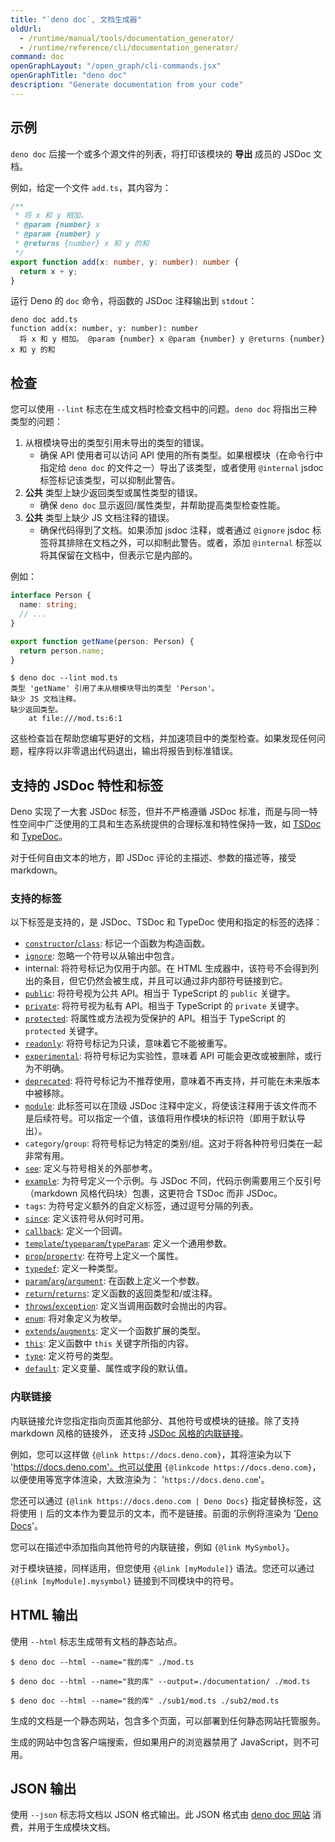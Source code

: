 ```yaml
---
title: "`deno doc`, 文档生成器"
oldUrl:
  - /runtime/manual/tools/documentation_generator/
  - /runtime/reference/cli/documentation_generator/
command: doc
openGraphLayout: "/open_graph/cli-commands.jsx"
openGraphTitle: "deno doc"
description: "Generate documentation from your code"
---
```


## 示例

`deno doc` 后接一个或多个源文件的列表，将打印该模块的 **导出** 成员的 JSDoc 文档。

例如，给定一个文件 `add.ts`，其内容为：

```ts
/**
 * 将 x 和 y 相加。
 * @param {number} x
 * @param {number} y
 * @returns {number} x 和 y 的和
 */
export function add(x: number, y: number): number {
  return x + y;
}
```

运行 Deno 的 `doc` 命令，将函数的 JSDoc 注释输出到 `stdout`：

```shell
deno doc add.ts
function add(x: number, y: number): number
  将 x 和 y 相加。 @param {number} x @param {number} y @returns {number} x 和 y 的和
```

## 检查

您可以使用 `--lint` 标志在生成文档时检查文档中的问题。`deno doc` 将指出三种类型的问题：

1. 从根模块导出的类型引用未导出的类型的错误。
   - 确保 API 使用者可以访问 API 使用的所有类型。如果根模块（在命令行中指定给 `deno doc` 的文件之一）导出了该类型，或者使用 `@internal` jsdoc 标签标记该类型，可以抑制此警告。
2. **公共** 类型上缺少返回类型或属性类型的错误。
   - 确保 `deno doc` 显示返回/属性类型，并帮助提高类型检查性能。
3. **公共** 类型上缺少 JS 文档注释的错误。
   - 确保代码得到了文档。如果添加 jsdoc 注释，或者通过 `@ignore` jsdoc 标签将其排除在文档之外，可以抑制此警告。或者，添加 `@internal` 标签以将其保留在文档中，但表示它是内部的。

例如：

```ts title="/mod.ts"
interface Person {
  name: string;
  // ...
}

export function getName(person: Person) {
  return person.name;
}
```

```shell
$ deno doc --lint mod.ts
类型 'getName' 引用了未从根模块导出的类型 'Person'。
缺少 JS 文档注释。
缺少返回类型。
    at file:///mod.ts:6:1
```

这些检查旨在帮助您编写更好的文档，并加速项目中的类型检查。如果发现任何问题，程序将以非零退出代码退出，输出将报告到标准错误。

## 支持的 JSDoc 特性和标签

Deno 实现了一大套 JSDoc 标签，但并不严格遵循 JSDoc 标准，而是与同一特性空间中广泛使用的工具和生态系统提供的合理标准和特性保持一致，如 [TSDoc](https://tsdoc.org/) 和 [TypeDoc](https://typedoc.org/)。

对于任何自由文本的地方，即 JSDoc 评论的主描述、参数的描述等，接受 markdown。

### 支持的标签

以下标签是支持的，是 JSDoc、TSDoc 和 TypeDoc 使用和指定的标签的选择：

- [`constructor`/`class`](https://jsdoc.app/tags-class): 标记一个函数为构造函数。
- [`ignore`](https://jsdoc.app/tags-ignore): 忽略一个符号以从输出中包含。
- internal: 将符号标记为仅用于内部。在 HTML 生成器中，该符号不会得到列出的条目，但它仍然会被生成，并且可以通过非内部符号链接到它。
- [`public`](https://jsdoc.app/tags-public): 将符号视为公共 API。相当于 TypeScript 的 `public` 关键字。
- [`private`](https://jsdoc.app/tags-private): 将符号视为私有 API。相当于 TypeScript 的 `private` 关键字。
- [`protected`](https://jsdoc.app/tags-protected): 将属性或方法视为受保护的 API。相当于 TypeScript 的 `protected` 关键字。
- [`readonly`](https://jsdoc.app/tags-readonly): 将符号标记为只读，意味着它不能被重写。
- [`experimental`](https://tsdoc.org/pages/tags/experimental): 将符号标记为实验性，意味着 API 可能会更改或被删除，或行为不明确。
- [`deprecated`](https://jsdoc.app/tags-deprecated): 将符号标记为不推荐使用，意味着不再支持，并可能在未来版本中被移除。
- [`module`](https://jsdoc.app/tags-module): 此标签可以在顶级 JSDoc 注释中定义，将使该注释用于该文件而不是后续符号。可以指定一个值，该值将用作模块的标识符（即用于默认导出）。
- `category`/`group`: 将符号标记为特定的类别/组。这对于将各种符号归类在一起非常有用。
- [`see`](https://jsdoc.app/tags-see): 定义与符号相关的外部参考。
- [`example`](https://jsdoc.app/tags-example): 为符号定义一个示例。与 JSDoc 不同，代码示例需要用三个反引号（markdown 风格代码块）包裹，这更符合 TSDoc 而非 JSDoc。
- `tags`: 为符号定义额外的自定义标签，通过逗号分隔的列表。
- [`since`](https://jsdoc.app/tags-since): 定义该符号从何时可用。
- [`callback`](https://jsdoc.app/tags-callback): 定义一个回调。
- [`template`/`typeparam`/`typeParam`](https://tsdoc.org/pages/tags/typeparam): 定义一个通用参数。
- [`prop`/`property`](https://jsdoc.app/tags-property): 在符号上定义一个属性。
- [`typedef`](https://jsdoc.app/tags-typedef): 定义一种类型。
- [`param`/`arg`/`argument`](https://jsdoc.app/tags-param): 在函数上定义一个参数。
- [`return`/`returns`](https://jsdoc.app/tags-returns): 定义函数的返回类型和/或注释。
- [`throws`/`exception`](https://jsdoc.app/tags-throws): 定义当调用函数时会抛出的内容。
- [`enum`](https://jsdoc.app/tags-enum): 将对象定义为枚举。
- [`extends`/`augments`](https://jsdoc.app/tags-augments): 定义一个函数扩展的类型。
- [`this`](https://jsdoc.app/tags-this): 定义函数中 `this` 关键字所指的内容。
- [`type`](https://jsdoc.app/tags-type): 定义符号的类型。
- [`default`](https://jsdoc.app/tags-default): 定义变量、属性或字段的默认值。

### 内联链接

内联链接允许您指定指向页面其他部分、其他符号或模块的链接。除了支持 markdown 风格的链接外，
还支持 [JSDoc 风格的内联链接](https://jsdoc.app/tags-inline-link)。

例如，您可以这样做 `{@link https://docs.deno.com}`，其将渲染为以下 'https://docs.deno.com'。也可以使用 `{@linkcode https://docs.deno.com}`，以便使用等宽字体渲染，大致渲染为： '`https://docs.deno.com`'。

您还可以通过 `{@link https://docs.deno.com | Deno Docs}` 指定替换标签，这将使用 `|` 后的文本作为要显示的文本，而不是链接。前面的示例将渲染为 '[Deno Docs](https://docs.deno.com)'。

您可以在描述中添加指向其他符号的内联链接，例如 `{@link MySymbol}`。

对于模块链接，同样适用，但您使用 `{@link [myModule]}` 语法。您还可以通过 `{@link [myModule].mysymbol}` 链接到不同模块中的符号。

## HTML 输出

使用 `--html` 标志生成带有文档的静态站点。

```console
$ deno doc --html --name="我的库" ./mod.ts

$ deno doc --html --name="我的库" --output=./documentation/ ./mod.ts

$ deno doc --html --name="我的库" ./sub1/mod.ts ./sub2/mod.ts
```

生成的文档是一个静态网站，包含多个页面，可以部署到任何静态网站托管服务。

生成的网站中包含客户端搜索，但如果用户的浏览器禁用了 JavaScript，则不可用。

## JSON 输出

使用 `--json` 标志将文档以 JSON 格式输出。此 JSON 格式由
[deno doc 网站](https://github.com/denoland/docland) 消费，并用于生成模块文档。
